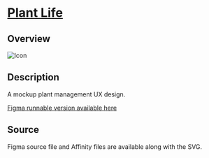 # [Plant Life](https://www.figma.com/file/m0CPf0ISbnhupVkiXrEpI7/Plant-Life-Alhusein-Alloush?node-id=0%3A1)


## Overview
![Icon](https://github.com/alalloush/Projects/tree/main/Plant%20Life/Pages.png?raw=true)

## Description

A mockup plant management UX design.

[Figma runnable version available here](https://www.figma.com/file/m0CPf0ISbnhupVkiXrEpI7/Plant-Life-Alhusein-Alloush?node-id=0%3A1)

## Source
Figma source file and Affinity files are available along with the SVG.